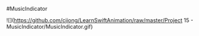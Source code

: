#MusicIndicator

![](https://github.com/cjiong/LearnSwiftAnimation/raw/master/Project 15 - MusicIndicator/MusicIndicator.gif)

